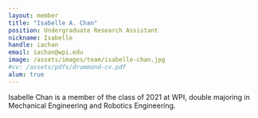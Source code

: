 ```yaml
---
layout: member
title: "Isabelle A. Chan"
position: Undergraduate Research Assistant
nickname: Isabelle
handle: iachan
email: iachan@wpi.edu
image: /assets/images/team/isabelle-chan.jpg
#cv: /assets/pdfs/drummond-cv.pdf
alum: true
---
```

Isabelle Chan is a member of the class of 2021 at WPI, double majoring in Mechanical Engineering and Robotics Engineering.
